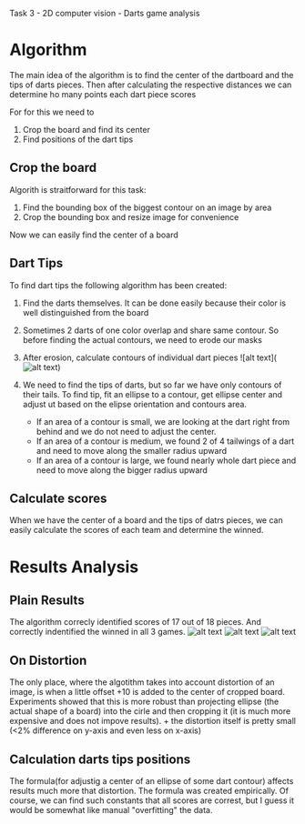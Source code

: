 Task 3 - 2D computer vision - Darts game analysis

# Algorithm
The main idea of the algorithm is to find the center of the dartboard and the tips of darts pieces. Then after calculating the respective distances we can determine ho many points each dart piece scores

For for this we need to 
1. Crop the board and find its center
2. Find positions of the dart tips

## Crop the board
Algorith is straitforward for this task:
1. Find the bounding box of the biggest contour on an image by area
2. Crop the bounding box and resize image for convenience

Now we can easily find the center of a board


## Dart Tips
To find dart tips the following algorithm has been created:
1. Find the darts themselves. It can be done easily because their color is well distinguished from the board
2. Sometimes 2 darts of one color overlap and share same contour. So before finding the actual contours, we need to erode our masks
3. After erosion, calculate contours of individual dart pieces
![alt text](![alt text](https://github.com/dnsshplk/Task3_int/blob/3100a1dacea783c7eaf5a5f84e921acd30b46d72/algo_illustrations/contours_ellipses.png))

4. We need to find the tips of darts, but so far we have only contours of their tails. To find tip, fit an ellipse to a contour, get ellipse center and adjust ut based on the elipse orientation and contours area. 
    - If an area of a contour is small, we are looking at the dart right from behind and we do not need to adjust the center. 
    - If an area of a contour is medium, we found 2 of 4 tailwings of a dart and need to move along the smaller radius upward
    - If an area of a contour is large, we found nearly whole dart piece and need to move along the bigger radius upward

## Calculate scores
When we have the center of a board and the tips of datrs pieces, we can easily calculate the scores of each team and determine the winned.

# Results Analysis

## Plain Results
The algorithm correcly identified scores of 17 out of 18 pieces. And correctly indentified the winned in all 3 games.
![alt text](https://github.com/dnsshplk/Task3_int/blob/47e9b04c37f4161e4d6257f4176bd820438ec736/results/result_IMG_20240510_172748.jpg)
![alt text](https://github.com/dnsshplk/Task3_int/blob/47e9b04c37f4161e4d6257f4176bd820438ec736/results/result_IMG_20240510_172837.jpg)
![alt text](https://github.com/dnsshplk/Task3_int/blob/47e9b04c37f4161e4d6257f4176bd820438ec736/results/result_IMG_20240510_172930.jpg)


## On Distortion
The only place, where the algotithm takes into account distortion of an image, is when a little offset +10 is added to the center of cropped board. Experiments showed that this is more robust than projecting ellipse (the actual shape of a board) into the cirle and then cropping it (it is much more expensive and does not impove results). + the distortion itself is pretty small (<2% difference on y-axis and even less on x-axis)

## Calculation darts tips positions
The formula(for adjustig a center of an ellipse of some dart contour) affects results much more that distortion. The formula was created empirically. Of course, we can find such constants that all scores are correst, but I guess it would be somewhat like manual "overfitting" the data.
